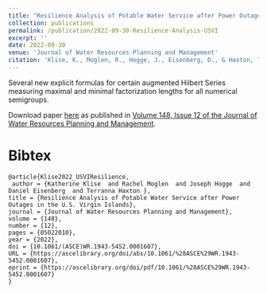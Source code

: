 ```yaml
---
title: "Resilience Analysis of Potable Water Service after Power Outages in the U.S. Virgin Islands"
collection: publications
permalink: /publication/2022-09-30-Resilience-Analysis-USVI
excerpt: ''
date: 2022-09-30
venue: 'Journal of Water Resources Planning and Management'
citation: 'Klise, K., Moglen, R., Hogge, J., Eisenberg, D., & Haxton, T. (2022). Resilience Analysis of Potable Water Service after Power Outages in the U.S. Virgin Islands. Journal of Water Resources Planning and Management, 148(12), 05022010. doi:10.1061/(ASCE)WR.1943-5452.0001607'
---
```


Several new explicit formulas for certain augmented Hilbert Series measuring maximal and minimal factorization lengths for all numerical semigroups.

Download paper [here](https://ascelibrary.org/doi/abs/10.1061/%28ASCE%29WR.1943-5452.0001607) as published in [Volume 148, Issue 12 of the Journal of Water Resources Planning and Management](https://ascelibrary.org/toc/jwrmd5/148/12).


# Bibtex

```
@article{Klise2022_USVIResilience,
 author = {Katherine Klise  and Rachel Moglen  and Joseph Hogge  and Daniel Eisenberg  and Terranna Haxton },
title = {Resilience Analysis of Potable Water Service after Power Outages in the U.S. Virgin Islands},
journal = {Journal of Water Resources Planning and Management},
volume = {148},
number = {12},
pages = {05022010},
year = {2022},
doi = {10.1061/(ASCE)WR.1943-5452.0001607},
URL = {https://ascelibrary.org/doi/abs/10.1061/%28ASCE%29WR.1943-5452.0001607},
eprint = {https://ascelibrary.org/doi/pdf/10.1061/%28ASCE%29WR.1943-5452.0001607}
}

```